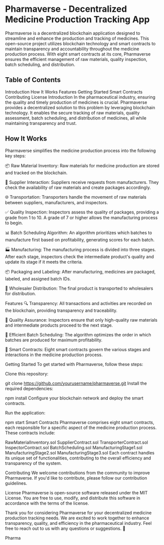 # Pharmaverse - Decentralized Medicine Production Tracking App
Pharmaverse is a decentralized blockchain application designed to streamline and enhance the production and tracking of medicines. This open-source project utilizes blockchain technology and smart contracts to maintain transparency and accountability throughout the medicine production process. With eight smart contracts at its core, Pharmaverse ensures the efficient management of raw materials, quality inspection, batch scheduling, and distribution.

## Table of Contents
Introduction
How It Works
Features
Getting Started
Smart Contracts
Contributing
License
Introduction
In the pharmaceutical industry, ensuring the quality and timely production of medicines is crucial. Pharmaverse provides a decentralized solution to this problem by leveraging blockchain technology. It enables the secure tracking of raw materials, quality assessment, batch scheduling, and distribution of medicines, all while maintaining transparency and trust.

## How It Works
Pharmaverse simplifies the medicine production process into the following key steps:

📦 Raw Material Inventory: Raw materials for medicine production are stored and tracked on the blockchain.

🚚 Supplier Interaction: Suppliers receive requests from manufacturers. They check the availability of raw materials and create packages accordingly.

🌐 Transportation: Transporters handle the movement of raw materials between suppliers, manufacturers, and inspectors.

✅ Quality Inspection: Inspectors assess the quality of packages, providing a grade from 1 to 10. A grade of 7 or higher allows the manufacturing process to begin.

📊 Batch Scheduling Algorithm: An algorithm prioritizes which batches to manufacture first based on profitability, generating scores for each batch.

🏭 Manufacturing: The manufacturing process is divided into three stages. After each stage, inspectors check the intermediate product's quality and update its stage if it meets the criteria.

📦 Packaging and Labeling: After manufacturing, medicines are packaged, labeled, and assigned batch IDs.

🚛 Wholesaler Distribution: The final product is transported to wholesalers for distribution.

Features
🔍 Transparency: All transactions and activities are recorded on the blockchain, providing transparency and traceability.

🧪 Quality Assurance: Inspectors ensure that only high-quality raw materials and intermediate products proceed to the next stage.

📅 Efficient Batch Scheduling: The algorithm optimizes the order in which batches are produced for maximum profitability.

💼 Smart Contracts: Eight smart contracts govern the various stages and interactions in the medicine production process.

Getting Started
To get started with Pharmaverse, follow these steps:

Clone this repository:

git clone https://github.com/yourusername/pharmaverse.git
Install the required dependencies:

npm install
Configure your blockchain network and deploy the smart contracts.

Run the application:

npm start
Smart Contracts
Pharmaverse comprises eight smart contracts, each responsible for a specific aspect of the medicine production process. These contracts include:

RawMaterialInventory.sol
SupplierContract.sol
TransporterContract.sol
InspectorContract.sol
BatchScheduling.sol
ManufacturingStage1.sol
ManufacturingStage2.sol
ManufacturingStage3.sol
Each contract handles its unique set of functionalities, contributing to the overall efficiency and transparency of the system.

Contributing
We welcome contributions from the community to improve Pharmaverse. If you'd like to contribute, please follow our contribution guidelines.

License
Pharmaverse is open-source software released under the MIT License. You are free to use, modify, and distribute this software in accordance with the terms of the license.

Thank you for considering Pharmaverse for your decentralized medicine production tracking needs. We are excited to work together to enhance transparency, quality, and efficiency in the pharmaceutical industry. Feel free to reach out to us with any questions or suggestions. 🚀

Pharma
